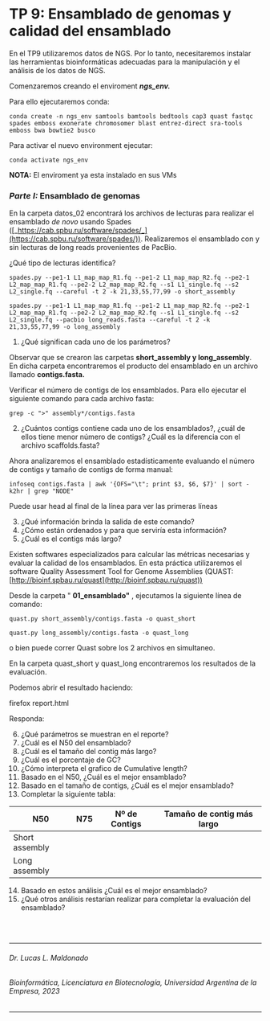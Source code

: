 # TP 9: Ensamblado de genomas y calidad del ensamblado

En el TP9 utilizaremos datos de NGS. Por lo tanto, necesitaremos instalar las herramientas bioinformáticas adecuadas para la manipulación y el análisis de los datos de NGS.

Comenzaremos creando el enviroment _**ngs\_env.**_

Para ello ejecutaremos conda:
```
conda create -n ngs_env samtools bamtools bedtools cap3 quast fastqc spades emboss exonerate chromosomer blast entrez-direct sra-tools emboss bwa bowtie2 busco
```
Para activar el nuevo environment ejecutar:
```
conda activate ngs_env
```
**NOTA:** El enviroment ya esta instalado en sus VMs

### _Parte I:_ Ensamblado de genomas

En la carpeta datos\_02 encontrará los archivos de lecturas para realizar el ensamblado _de novo_ usando Spades ([_https://cab.spbu.ru/software/spades/_](https://cab.spbu.ru/software/spades/)). Realizaremos el ensamblado con y sin lecturas de long reads provenientes de PacBio.

¿Qué tipo de lecturas identifica?
```
spades.py --pe1-1 L1_map_map_R1.fq --pe1-2 L1_map_map_R2.fq --pe2-1 L2_map_map_R1.fq --pe2-2 L2_map_map_R2.fq --s1 L1_single.fq --s2 L2_single.fq --careful -t 2 -k 21,33,55,77,99 -o short_assembly
```

```
spades.py --pe1-1 L1_map_map_R1.fq --pe1-2 L1_map_map_R2.fq --pe2-1 L2_map_map_R1.fq --pe2-2 L2_map_map_R2.fq --s1 L1_single.fq --s2 L2_single.fq --pacbio long_reads.fasta --careful -t 2 -k 21,33,55,77,99 -o long_assembly
```
1. ¿Qué significan cada uno de los parámetros?

Observar que se crearon las carpetas **short\_assembly y long\_assembly**. En dicha carpeta encontraremos el producto del ensamblado en un archivo llamado **contigs.fasta.**

Verificar el número de contigs de los ensamblados. Para ello ejecutar el siguiente comando para cada archivo fasta:
```
grep -c ">" assembly*/contigs.fasta
```
2. ¿Cuántos contigs contiene cada uno de los ensamblados?, ¿cuál de ellos tiene menor número de contigs? ¿Cuál es la diferencia con el archivo scaffolds.fasta?

Ahora analizaremos el ensamblado estadísticamente evaluando el número de contigs y tamaño de contigs de forma manual:
```
infoseq contigs.fasta | awk '{OFS="\t"; print $3, $6, $7}' | sort -k2hr | grep "NODE"
```
Puede usar head al final de la línea para ver las primeras líneas

3. ¿Qué información brinda la salida de este comando?
4. ¿Cómo están ordenados y para que serviría esta información?
5. ¿Cuál es el contigs más largo?

Existen softwares especializados para calcular las métricas necesarias y evaluar la calidad de los ensamblados. En esta práctica utilizaremos el software Quality Assessment Tool for Genome Assemblies (QUAST: [http://bioinf.spbau.ru/quast](http://bioinf.spbau.ru/quast))

Desde la carpeta " **01\_ensamblado"** , ejecutamos la siguiente línea de comando:
```
quast.py short_assembly/contigs.fasta -o quast_short
```

```
quast.py long_assembly/contigs.fasta -o quast_long
```
o bien puede correr Quast sobre los 2 archivos en simultaneo.

En la carpeta quast\_short y quast\_long encontraremos los resultados de la evaluación.

Podemos abrir el resultado haciendo:

firefox report.html

Responda:

6. ¿Qué parámetros se muestran en el reporte?
7. ¿Cuál es el N50 del ensamblado?
8. ¿Cuál es el tamaño del contig más largo?
9. ¿Cuál es el porcentaje de GC?
10. ¿Cómo interpreta el grafico de Cumulative length?
11. Basado en el N50, ¿Cuál es el mejor ensamblado?
12. Basado en el tamaño de contigs, ¿Cuál es el mejor ensamblado?
13. Completar la siguiente tabla:


| N50 | N75 | Nº de Contigs | Tamaño de contig más largo |
| --- | --- | --- | --- |
| Short assembly | | | | |
| Long assembly | | | | |



14. Basado en estos análisis ¿Cuál es el mejor ensamblado?
15. ¿Qué otros análisis restarían realizar para completar la evaluación del ensamblado?


<br />
<br />

___
   ###### *Dr. Lucas L. Maldonado*
   ###### *Bioinformática, Licenciatura en Biotecnología, Universidad Argentina de la Empresa, 2023*
___
